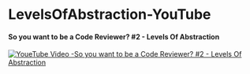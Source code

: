 # LevelsOfAbstraction-YouTube

#### So you want to be a Code Reviewer? #2 - Levels Of Abstraction
[![YoueTube Video -So you want to be a Code Reviewer? #2 - Levels Of Abstraction](http://img.youtube.com/vi/Tlu6kAkhXys/0.jpg)](https://youtu.be/Tlu6kAkhXys)
